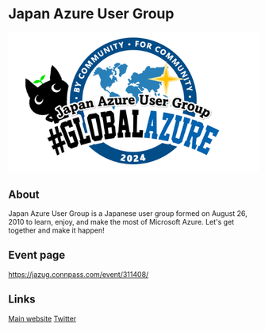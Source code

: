 # Japan Azure User Group

![jazug logo][2]

## About

Japan Azure User Group is a Japanese user group formed on August 26, 2010 to learn, enjoy, and make the most of Microsoft Azure. 
Let's get together and make it happen!

## Event page

https://jazug.connpass.com/event/311408/

## Links
[Main website][0]
[Twitter][1]

[0]: https://r.jazug.jp/
[1]: https://twitter.com/hashtag/jazug
[2]: jazug_ga2024.png

